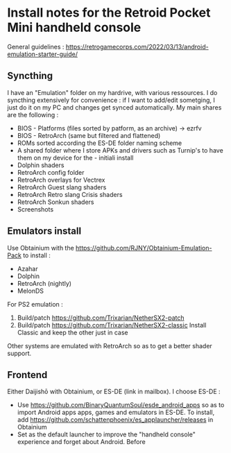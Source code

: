 # Install notes for the Retroid Pocket Mini handheld console

General guidelines : https://retrogamecorps.com/2022/03/13/android-emulation-starter-guide/

## Syncthing

I have an "Emulation" folder on my hardrive, with various ressources. I do syncthing extensively for convenience : if I want to add/edit sometging, I just do it on my PC and changes get synced automatically. My main shares are the following :
- BIOS - Platforms (files sorted by patform, as an archive) -> ezrfv
- BIOS - RetroArch (same but filtered and flattened)
- ROMs sorted according the ES-DE folder naming scheme
- A shared folder where I store APKs and drivers such as Turnip's to have them on my device for the - initiali install
- Dolphin shaders
- RetroArch config folder
- RetroArch overlays for Vectrex
- RetroArch Guest slang shaders
- RetroArch Retro slang Crisis shaders
- RetroArch Sonkun shaders
- Screenshots


## Emulators install

Use Obtainium with the https://github.com/RJNY/Obtainium-Emulation-Pack to install :
- Azahar
- Dolphin
- RetroArch (nightly)
- MelonDS

For PS2 emulation :
1. Build/patch https://github.com/Trixarian/NetherSX2-patch
2. Build/patch https://github.com/Trixarian/NetherSX2-classic
Install Classic and keep the other just in case 

Other systems are emulated with RetroArch so as to get a better shader support.

## Frontend

Either Daijishō with Obtainium, or ES-DE (link in mailbox). I choose ES-DE :
- Use https://github.com/BinaryQuantumSoul/esde_android_apps so as to import Android apps apps, games and emulators in ES-DE. To install, add https://github.com/schattenphoenix/es_applauncher/releases in Obtainium
- Set as the default launcher to improve the "handheld console" experience and forget about Android. Before 



